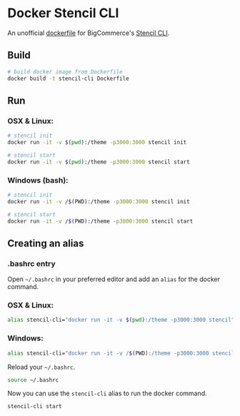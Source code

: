 # Docker Stencil CLI

An unofficial [dockerfile](https://docs.docker.com/engine/reference/builder/) for BigCommerce's [Stencil CLI](https://github.com/bigcommerce/stencil-cli).

## Build

```bash
# build docker image from Dockerfile
docker build -t stencil-cli Dockerfile
```

## Run

### OSX & Linux:

```bash
# stencil init
docker run -it -v $(pwd):/theme -p3000:3000 stencil init

# stencil start
docker run -it -v $(pwd):/theme -p3000:3000 stencil start
```

### Windows (bash):

```bash
# stencil init
docker run -it -v /$(PWD):/theme -p3000:3000 stencil init

# stencil start
docker run -it -v /$(PWD):/theme -p3000:3000 stencil start
```

## Creating an alias

### .bashrc entry

Open `~/.bashrc` in your preferred editor and add an `alias` for the docker command.

### OSX & Linux:

```bash
alias stencil-cli="docker run -it -v $(pwd):/theme -p3000:3000 stencil"
```

### Windows:

```bash
alias stencil-cli="docker run -it -v /$(PWD):/theme -p3000:3000 stencil"
```

Reload your `~/.bashrc`.

```bash
source ~/.bashrc
```

Now you can use the `stencil-cli` alias to run the docker command.

```bash
stencil-cli start
```
